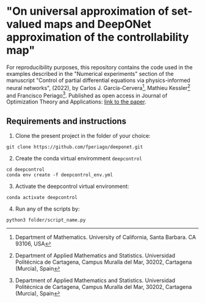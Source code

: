 # "On universal approximation of set-valued maps and DeepONet approximation of the controllability map"

For reproducibility purposes, this repository contains the code used in the examples described in the "Numerical experiments" section of the manuscript "Control of partial differential equations via physics-informed neural networks", (2022), by Carlos J. García-Cervera[^1], Mathieu Kessler[^2] and Francisco Periago[^2]. Published as open access 
in Journal of Optimization Theory and Applications: [link to the paper](https://link.springer.com/article/10.1007/s10957-022-02100-4).

## Requirements and instructions 

1. Clone the present project in the folder of your choice:
```
git clone https://github.com/fperiago/deeponet.git
```
2. Create the conda virtual enviromment `deepcontrol` 
```
cd deepcontrol
conda env create -f deepcontrol_env.yml
```
3. Activate the deepcontrol virtual environment:
```
conda activate deepcontrol
```
4. Run any of the scripts by:
```
python3 folder/script_name.py
``` 



[^1]: Department of Mathematics. University of California, Santa Barbara. CA 93106, USA
[^2]: Department of Applied Mathematics and Statistics. Universidad Politécnica de Cartagena, Campus Muralla del Mar, 30202, Cartagena (Murcia), Spain
